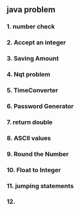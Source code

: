 ## java problem

### 1. number check
### 2.  Accept an integer
### 3.  Saving Amount 
### 4.  Nqt problem 
### 5.  TimeConverter
### 6.  Password Generator
### 7.  return double 
### 8.  ASCII values 
### 9.  Round the Number 
### 10. Float to Integer 
### 11. jumping statements
### 12. 
